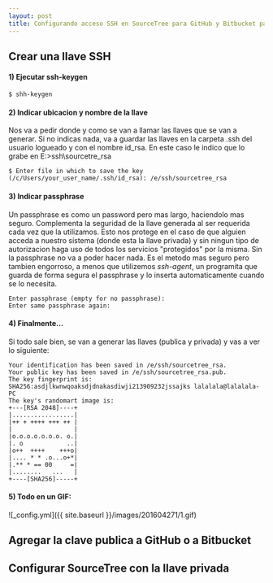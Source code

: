 ```yaml
---
layout: post
title: Configurando acceso SSH en SourceTree para GitHub y Bitbucket para Windows
---
```




## Crear una llave SSH



#### 1) Ejecutar ssh-keygen
```
$ shh-keygen
```

#### 2) Indicar ubicacion y nombre de la llave

Nos va a pedir donde y como se van a llamar las llaves que se van a generar. 
Si no indicas nada, va a guardar las llaves en la carpeta .ssh del usuario logueado y 
con el nombre id_rsa. En este caso le indico que lo grabe en E:\>ssh\sourcetre_rsa 

```
$ Enter file in which to save the key (/c/Users/your_user_name/.ssh/id_rsa): /e/ssh/sourcetree_rsa
```

#### 3) Indicar passphrase

Un passphrase es como un password pero mas largo, haciendolo mas seguro.
Complementa la seguridad de la llave generada al ser requerida cada vez 
que la utilizamos. Esto nos protege en el caso de que alguien acceda a nuestro
sistema (donde esta la llave privada) y sin ningun tipo de autorizacion haga uso de
todos los servicios "protegidos" por la misma. Sin la passphrase no va a poder hacer nada.
Es el metodo mas seguro pero tambien engorroso, a menos que utilizemos *ssh-agent*, un
programita que guarda de forma segura el passphrase y lo inserta automaticamente cuando
se lo necesita.

```
Enter passphrase (empty for no passphrase):
Enter same passphrase again:  
```

#### 4) Finalmente...

Si todo sale bien, se van a generar las llaves (publica y privada) y vas a ver lo siguiente:

```
Your identification has been saved in /e/ssh/sourcetree_rsa.
Your public key has been saved in /e/ssh/sourcetree_rsa.pub.
The key fingerprint is:
SHA256:asdjlkwnwqoaksdjdnakasdiwji213909232jssajks lalalala@lalalala-PC
The key's randomart image is:
+---[RSA 2048]----+
|.................|
|++ + ++++ +++ ++ |
|                 |
|o.o.o.o.o.o.o. o.|
|. o            ..|
|o++  ++++    +++o|
|.... * * .o...o+*|
|.** * == 00     =|
|........   ...   |
+----[SHA256]-----+
```

#### 5) Todo en un GIF:

![_config.yml]({{ site.baseurl }}/images/201604271/1.gif)

## Agregar la clave publica a GitHub o a Bitbucket

## Configurar SourceTree con la llave privada


